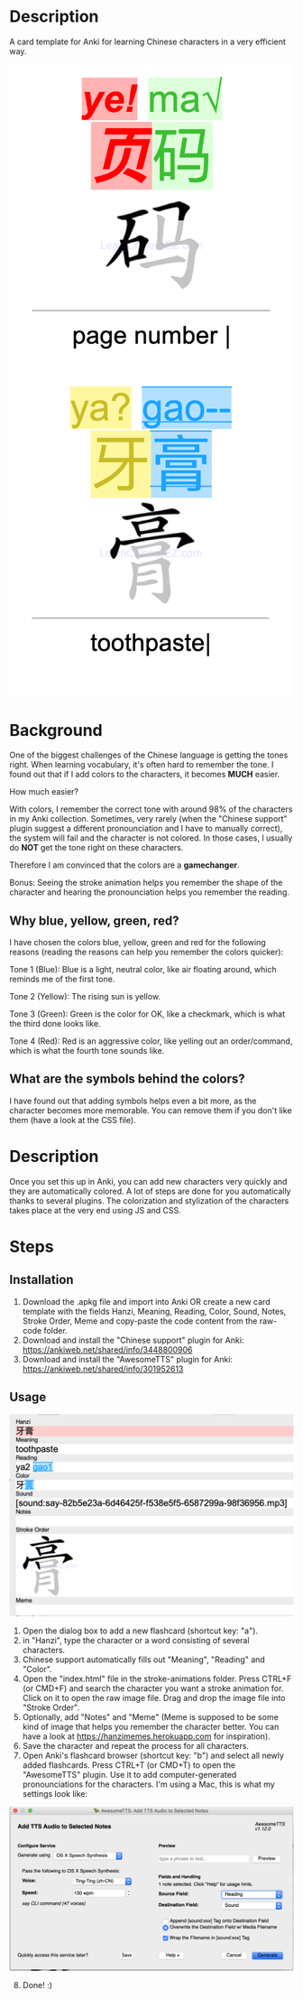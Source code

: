 # Description

A card template for Anki for learning Chinese characters in a very efficient way.

![2](2.png?raw=true "2")
![4](4.png?raw=true "4")

# Background

One of the biggest challenges of the Chinese language is getting the tones right. When learning vocabulary, it's often hard to remember the tone. I found out that if I add colors to the characters, it becomes **MUCH** easier.

How much easier?

With colors, I remember the correct tone with around 98% of the characters in my Anki collection. Sometimes, very rarely (when the "Chinese support" plugin suggest a different pronounciation and I have to manually correct), the system will fail and the character is not colored. In those cases, I usually do **NOT** get the tone right on these characters.

Therefore I am convinced that the colors are a **gamechanger**.

Bonus: Seeing the stroke animation helps you remember the shape of the character and hearing the pronounciation helps you remember the reading.

## Why blue, yellow, green, red?

I have chosen the colors blue, yellow, green and red for the following reasons (reading the reasons can help you remember the colors quicker):

Tone 1 (Blue): Blue is a light, neutral color, like air floating around, which reminds me of the first tone.

Tone 2 (Yellow): The rising sun is yellow.

Tone 3 (Green): Green is the color for OK, like a checkmark, which is what the third done looks like.

Tone 4 (Red): Red is an aggressive color, like yelling out an order/command, which is what the fourth tone sounds like.

## What are the symbols behind the colors?

I have found out that adding symbols helps even a bit more, as the character becomes more memorable. You can remove them if you don't like them (have a look at the CSS file).

# Description

Once you set this up in Anki, you can add new characters very quickly and they are automatically colored. A lot of steps are done for you automatically thanks to several plugins. The colorization and stylization of the characters takes place at the very end using JS and CSS.

# Steps

## Installation

1. Download the .apkg file and import into Anki OR create a new card template with the fields Hanzi, Meaning, Reading, Color, Sound, Notes, Stroke Order, Meme and copy-paste the code content from the raw-code folder.
2. Download and install the "Chinese support" plugin for Anki: https://ankiweb.net/shared/info/3448800906
3. Download and install the "AwesomeTTS" plugin for Anki: https://ankiweb.net/shared/info/301952613

## Usage

![5](5.png?raw=true "5")

1. Open the dialog box to add a new flashcard (shortcut key: "a").
2. in "Hanzi", type the character or a word consisting of several characters.
3. Chinese support automatically fills out "Meaning", "Reading" and "Color".
4. Open the "index.html" file in the stroke-animations folder. Press CTRL+F (or CMD+F) and search the character you want a stroke animation for. Click on it to open the raw image file. Drag and drop the image file into "Stroke Order".
5. Optionally, add "Notes" and "Meme" (Meme is supposed to be some kind of image that helps you remember the character better. You can have a look at https://hanzimemes.herokuapp.com for inspiration).
6. Save the character and repeat the process for all characters.
7. Open Anki's flashcard browser (shortcut key: "b") and select all newly added flashcards. Press CTRL+T (or CMD+T) to open the "AwesomeTTS" plugin. Use it to add computer-generated pronounciations for the characters. I'm using a Mac, this is what my settings look like:

![6](6.png?raw=true "6")

8. Done! :)
